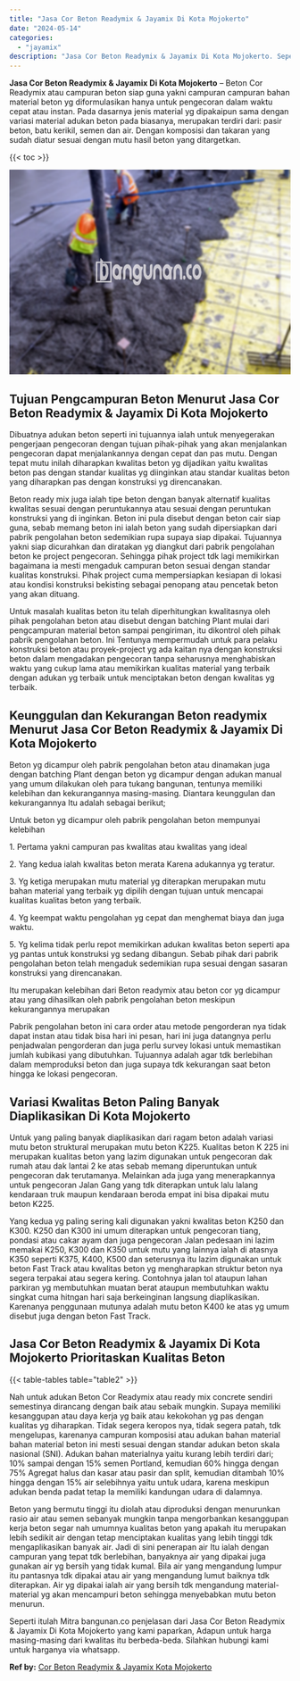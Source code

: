 ```yaml
---
title: "Jasa Cor Beton Readymix & Jayamix Di Kota Mojokerto"
date: "2024-05-14"
categories: 
  - "jayamix"
description: "Jasa Cor Beton Readymix & Jayamix Di Kota Mojokerto. Seperti itulah Mitra bangunan.co penjelasan dari Jasa Cor Beton Readymix & Jayamix Di Kota Mojokerto yan..."
---
```


**Jasa Cor Beton Readymix & Jayamix Di Kota Mojokerto** – Beton Cor Readymix atau campuran beton siap guna yakni campuran campuran bahan material beton yg diformulasikan hanya untuk pengecoran dalam waktu cepat atau instan. Pada dasarnya jenis material yg dipakaipun sama dengan variasi material adukan beton pada biasanya, merupakan terdiri dari: pasir beton, batu kerikil, semen dan air. Dengan komposisi dan takaran yang sudah diatur sesuai dengan mutu hasil beton yang ditargetkan.

{{< toc >}}

![Jasa Cor Beton Readymix & Jayamix Di Kota Mojokerto](/images/jasa-cor-readymix-43.png)

## Tujuan Pengcampuran Beton Menurut Jasa Cor Beton Readymix & Jayamix Di Kota Mojokerto

Dibuatnya adukan beton seperti ini tujuannya ialah untuk menyegerakan pengerjaan pengecoran dengan tujuan pihak-pihak yang akan menjalankan pengecoran dapat menjalankannya dengan cepat dan pas mutu. Dengan tepat mutu inilah diharapkan kwalitas beton yg dijadikan yaitu kwalitas beton pas dengan standar kualitas yg diinginkan atau standar kualitas beton yang diharapkan pas dengan konstruksi yg direncanakan.

Beton ready mix juga ialah tipe beton dengan banyak alternatif kualitas kwalitas sesuai dengan peruntukannya atau sesuai dengan peruntukan konstruksi yang di inginkan. Beton ini pula disebut dengan beton cair siap guna, sebab memang beton ini ialah beton yang sudah dipersiapkan dari pabrik pengolahan beton sedemikian rupa supaya siap dipakai. Tujuannya yakni siap dicurahkan dan diratakan yg diangkut dari pabrik pengolahan beton ke project pengecoran. Sehingga pihak project tdk lagi memikirkan bagaimana ia mesti mengaduk campuran beton sesuai dengan standar kualitas konstruksi. Pihak project cuma mempersiapkan kesiapan di lokasi atau kondisi konstruksi bekisting sebagai penopang atau pencetak beton yang akan dituang.

Untuk masalah kualitas beton itu telah diperhitungkan kwalitasnya oleh pihak pengolahan beton atau disebut dengan batching Plant mulai dari pengcampuran material beton sampai pengiriman, itu dikontrol oleh pihak pabrik pengolahan beton. Ini Tentunya mempermudah untuk para pelaku konstruksi beton atau proyek-project yg ada kaitan nya dengan konstruksi beton dalam mengadakan pengecoran tanpa seharusnya menghabiskan waktu yang cukup lama atau memikirkan kualitas material yang terbaik dengan adukan yg terbaik untuk menciptakan beton dengan kwalitas yg terbaik.

## Keunggulan dan Kekurangan Beton readymix Menurut Jasa Cor Beton Readymix & Jayamix Di Kota Mojokerto

Beton yg dicampur oleh pabrik pengolahan beton atau dinamakan juga dengan batching Plant dengan beton yg dicampur dengan adukan manual yang umum dilakukan oleh para tukang bangunan, tentunya memiliki kelebihan dan kekurangannya masing-masing. Diantara keunggulan dan kekurangannya Itu adalah sebagai berikut;

Untuk beton yg dicampur oleh pabrik pengolahan beton mempunyai kelebihan

1\. Pertama yakni campuran pas kwalitas atau kwalitas yang ideal

2\. Yang kedua ialah kwalitas beton merata Karena adukannya yg teratur.

3\. Yg ketiga merupakan mutu material yg diterapkan merupakan mutu bahan material yang terbaik yg dipilih dengan tujuan untuk mencapai kualitas kualitas beton yang terbaik.

4\. Yg keempat waktu pengolahan yg cepat dan menghemat biaya dan juga waktu.

5\. Yg kelima tidak perlu repot memikirkan adukan kwalitas beton seperti apa yg pantas untuk konstruksi yg sedang dibangun. Sebab pihak dari pabrik pengolahan beton telah mengaduk sedemikian rupa sesuai dengan sasaran konstruksi yang direncanakan.

Itu merupakan kelebihan dari Beton readymix atau beton cor yg dicampur atau yang dihasilkan oleh pabrik pengolahan beton meskipun kekurangannya merupakan

Pabrik pengolahan beton ini cara order atau metode pengorderan nya tidak dapat instan atau tidak bisa hari ini pesan, hari ini juga datangnya perlu penjadwalan pengorderan dan juga perlu survey lokasi untuk memastikan jumlah kubikasi yang dibutuhkan. Tujuannya adalah agar tdk berlebihan dalam memproduksi beton dan juga supaya tdk kekurangan saat beton hingga ke lokasi pengecoran.

## Variasi Kwalitas Beton Paling Banyak Diaplikasikan Di Kota Mojokerto

Untuk yang paling banyak diaplikasikan dari ragam beton adalah variasi mutu beton struktural merupakan mutu beton K225. Kualitas beton K 225 ini merupakan kualitas beton yang lazim digunakan untuk pengecoran dak rumah atau dak lantai 2 ke atas sebab memang diperuntukan untuk pengecoran dak terutamanya. Melainkan ada juga yang menerapkannya untuk pengecoran Jalan Gang yang tdk diterapkan untuk lalu lalang kendaraan truk maupun kendaraan beroda empat ini bisa dipakai mutu beton K225.

Yang kedua yg paling sering kali digunakan yakni kwalitas beton K250 dan K300. K250 dan K300 ini umum diterapkan untuk pengecoran tiang, pondasi atau cakar ayam dan juga pengecoran Jalan pedesaan ini lazim memakai K250, K300 dan K350 untuk mutu yang lainnya ialah di atasnya K350 seperti K375, K400, K500 dan seterusnya itu lazim digunakan untuk beton Fast Track atau kwalitas beton yg mengharapkan struktur beton nya segera terpakai atau segera kering. Contohnya jalan tol ataupun lahan parkiran yg membutuhkan muatan berat ataupun membutuhkan waktu singkat cuma hitngan hari saja berkeinginan langsung diaplikasikan. Karenanya penggunaan mutunya adalah mutu beton K400 ke atas yg umum disebut juga dengan beton Fast Track.

## Jasa Cor Beton Readymix & Jayamix Di Kota Mojokerto Prioritaskan Kualitas Beton

{{< table-tables table="table2" >}}

Nah untuk adukan Beton Cor Readymix atau ready mix concrete sendiri semestinya dirancang dengan baik atau sebaik mungkin. Supaya memiliki kesanggupan atau daya kerja yg baik atau kekokohan yg pas dengan kualitas yg diharapkan. Tidak segera keropos nya, tidak segera patah, tdk mengelupas, karenanya campuran komposisi atau adukan bahan material bahan material beton ini mesti sesuai dengan standar adukan beton skala nasional (SNI). Adukan bahan materialnya yaitu kurang lebih terdiri dari; 10% sampai dengan 15% semen Portland, kemudian 60% hingga dengan 75% Agregat halus dan kasar atau pasir dan split, kemudian ditambah 10% hingga dengan 15% air selebihnya yaitu untuk udara, karena meskipun adukan benda padat tetap Ia memiliki kandungan udara di dalamnya.

Beton yang bermutu tinggi itu diolah atau diproduksi dengan menurunkan rasio air atau semen sebanyak mungkin tanpa mengorbankan kesanggupan kerja beton segar nah umumnya kualitas beton yang apakah itu merupakan lebih sedikit air dengan tetap menciptakan kualitas yang lebih tinggi tdk mengaplikasikan banyak air. Jadi di sini penerapan air Itu ialah dengan campuran yang tepat tdk berlebihan, banyaknya air yang dipakai juga gunakan air yg bersih yang tidak kumal. Bila air yang mengandung lumpur itu pantasnya tdk dipakai atau air yang mengandung lumut baiknya tdk diterapkan. Air yg dipakai ialah air yang bersih tdk mengandung material-material yg akan mencampuri beton sehingga menyebabkan mutu beton menurun.

Seperti itulah Mitra bangunan.co penjelasan dari Jasa Cor Beton Readymix & Jayamix Di Kota Mojokerto yang kami paparkan, Adapun untuk harga masing-masing dari kwalitas itu berbeda-beda. Silahkan hubungi kami untuk harganya via whatsapp.

**Ref by:** [Cor Beton Readymix & Jayamix Kota Mojokerto](https://id.wikipedia.org/wiki/Cor)
